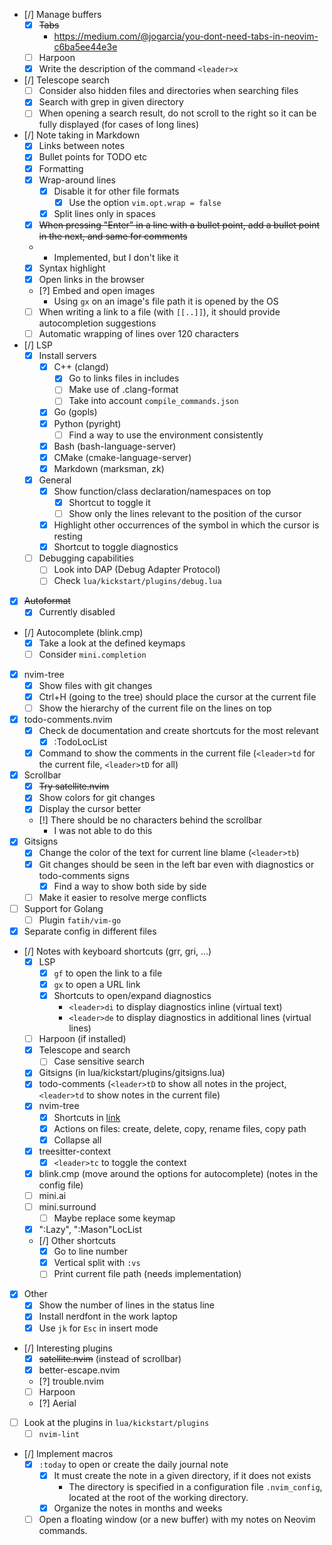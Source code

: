 - [/] Manage buffers
    - [x] ~~Tabs~~
        - https://medium.com/@jogarcia/you-dont-need-tabs-in-neovim-c6ba5ee44e3e
    - [ ] Harpoon
    - [x] Write the description of the command `<leader>x`
- [/] Telescope search
    - [ ] Consider also hidden files and directories when searching files
    - [x] Search with grep in given directory
    - [ ] When opening a search result, do not scroll to the right so it can be fully displayed (for cases of long lines)
- [/] Note taking in Markdown
    - [x] Links between notes
    - [x] Bullet points for TODO etc
    - [x] Formatting
    - [x] Wrap-around lines
        - [x] Disable it for other file formats
            - [x] Use the option `vim.opt.wrap = false`
        - [x] Split lines only in spaces
    - [x] ~~When pressing "Enter" in a line with a bullet point, add a bullet point in the next, and same for comments~~
    -   - Implemented, but I don't like it
    - [x] Syntax highlight
    - [x] Open links in the browser
    - [?] Embed and open images
        - Using `gx` on an image's file path it is opened by the OS
    - [ ] When writing a link to a file (with `[[..]]`), it should provide autocompletion suggestions
    - [ ] Automatic wrapping of lines over 120 characters
- [/] LSP
    - [x] Install servers
        - [x] C++ (clangd)
            - [x] Go to links files in includes
            - [ ] Make use of .clang-format
            - [ ] Take into account `compile_commands.json`
        - [x] Go (gopls)
        - [x] Python (pyright)
            - [ ] Find a way to use the environment consistently
        - [x] Bash (bash-language-server)
        - [x] CMake (cmake-language-server)
        - [x] Markdown (marksman, zk)
    - [x] General
        - [x] Show function/class declaration/namespaces on top
            - [x] Shortcut to toggle it
            - [ ] Show only the lines relevant to the position of the cursor
        - [x] Highlight other occurrences of the symbol in which the cursor is resting 
        - [x] Shortcut to toggle diagnostics
    - [ ] Debugging capabilities
        - [ ] Look into DAP (Debug Adapter Protocol)
        - [ ] Check `lua/kickstart/plugins/debug.lua`
- [x] ~~Autoformat~~
    - [x] Currently disabled
- [/] Autocomplete (blink.cmp)
    - [x] Take a look at the defined keymaps
    - [ ] Consider `mini.completion`
- [x] nvim-tree
    - [x] Show files with git changes
    - [x] Ctrl+H (going to the tree) should place the cursor at the current file
    - [ ] Show the hierarchy of the current file on the lines on top
- [x] todo-comments.nvim
    - [x] Check de documentation and create shortcuts for the most relevant
        - [x] :TodoLocList
    - [x] Command to show the comments in the current file (`<leader>td` for the current file, `<leader>tD` for all)
- [x] Scrollbar
    - [x] ~~Try satellite.nvim~~
    - [x] Show colors for git changes
    - [x] Display the cursor better
    - [!] There should be no characters behind the scrollbar
        - I was not able to do this
- [x] Gitsigns
    - [x] Change the color of the text for current line blame (`<leader>tb`)
    - [x] Git changes should be seen in the left bar even with diagnostics or todo-comments signs
        - [x] Find a way to show both side by side
    - [ ] Make it easier to resolve merge conflicts
- [ ] Support for Golang
    - [ ] Plugin `fatih/vim-go`
- [x] Separate config in different files
- [/] Notes with keyboard shortcuts (grr, gri, ...)
    - [x] LSP
        - [x] `gf` to open the link to a file
        - [x] `gx` to open a URL link
        - [x] Shortcuts to open/expand diagnostics
            - `<leader>di` to display diagnostics inline (virtual text)
            - `<leader>de` to display diagnostics in additional lines (virtual lines)
    - [ ] Harpoon (if installed)
    - [x] Telescope and search
        - [ ] Case sensitive search
    - [x] Gitsigns (in lua/kickstart/plugins/gitsigns.lua)
    - [x] todo-comments (`<leader>tD` to show all notes in the project, `<leader>td` to show notes in the current file)
    - [x] nvim-tree
        - [x] Shortcuts in [link](https://docs.rockylinux.org/books/nvchad/nvchad_ui/nvimtree/)
        - [x] Actions on files: create, delete, copy, rename files, copy path
        - [x] Collapse all
    - [x] treesitter-context
        - [x] `<leader>tc` to toggle the context
    - [x] blink.cmp (move around the options for autocomplete) (notes in the config file)
    - [ ] mini.ai
    - [ ] mini.surround
        - [ ] Maybe replace some keymap
    - [x] ":Lazy", ":Mason"LocList
    - [/] Other shortcuts
        - [x] Go to line number
        - [x] Vertical split with `:vs`
        - [ ] Print current file path (needs implementation)
- [x] Other
    - [x] Show the number of lines in the status line
    - [x] Install nerdfont in the work laptop
    - [x] Use `jk` for `Esc` in insert mode
- [/] Interesting plugins
    - [x] ~~satellite.nvim~~ (instead of scrollbar)
    - [x] better-escape.nvim
    - [?] trouble.nvim
    - [ ] Harpoon
    - [?] Aerial
- [ ] Look at the plugins in `lua/kickstart/plugins`
    - [ ] `nvim-lint`
- [/] Implement macros
    - [x] `:today` to open or create the daily journal note
        - [x] It must create the note in a given directory, if it does not exists
            - The directory is specified in a configuration file `.nvim_config`, located at the root of the working directory.
        - [x] Organize the notes in months and weeks
    - [ ] Open a floating window (or a new buffer) with my notes on Neovim commands.
